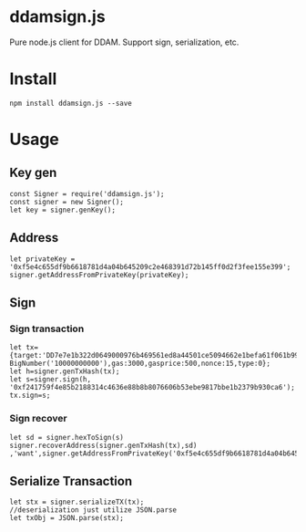 # ddamsign.js

Pure node.js client for DDAM.
Support sign, serialization, etc.

# Install
    npm install ddamsign.js --save

# Usage

## Key gen

    const Signer = require('ddamsign.js');
    const signer = new Signer();
    let key = signer.genKey();

## Address

    let privateKey = '0xf5e4c655df9b6618781d4a04b645209c2e468391d72b145ff0d2f3fee155e399';
    signer.getAddressFromPrivateKey(privateKey);

## Sign
### Sign transaction

    let tx={target:'DD7e7e1b322d0649000976b469561ed8a44501ce5094662e1befa61f061b991752',value:new BigNumber('10000000000'),gas:3000,gasprice:500,nonce:15,type:0};
    let h=signer.genTxHash(tx);
    let s=signer.sign(h, '0xf241759f4e85b2188314c4636e88b8b8076606b53ebe9817bbe1b2379b930ca6');
    tx.sign=s;

### Sign recover

    let sd = signer.hexToSign(s)
    signer.recoverAddress(signer.genTxHash(tx),sd) ,'want',signer.getAddressFromPrivateKey('0xf5e4c655df9b6618781d4a04b645209c2e468391d72b145ff0d2f3fee155e399')


## Serialize Transaction

    let stx = signer.serializeTX(tx);
    //deserialization just utilize JSON.parse
    let txObj = JSON.parse(stx);
